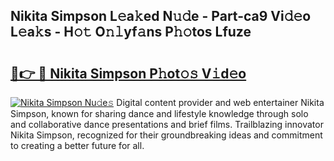## Nikita Simpson L𝚎a𝚔ed N𝚞𝚍e - Part-ca9 Vi𝚍𝚎o L𝚎a𝚔s - H𝚘𝚝 O𝚗𝚕yf𝚊ns P𝚑𝚘tos Lfuze

# <h2><a href="http://kfdj68.oniu.top/?m=Nikita+Simpson">🔗👉 🔴 Nikita Simpson P𝚑ot𝚘𝚜 V𝚒d𝚎o</a></h2>

[![Nikita Simpson Nu𝚍e𝚜](https://i.imgur.com/0qMVB7G.gif)](http://kfdj68.oniu.top/?m=Nikita+Simpson)
Digital content provider and web entertainer Nikita Simpson, known for sharing dance and lifestyle knowledge through solo and collaborative dance presentations and brief films. Trailblazing innovator Nikita Simpson, recognized for their groundbreaking ideas and commitment to creating a better future for all.  
